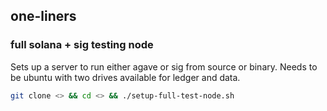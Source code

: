 ## one-liners

### full solana + sig testing node

Sets up a server to run either agave or sig from source or binary. Needs to be ubuntu with two drives available for ledger and data.

```bash
git clone <> && cd <> && ./setup-full-test-node.sh
```
